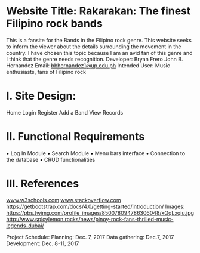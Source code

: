 
# Website Title: Rakarakan: The finest Filipino rock bands
This is a fansite for the Bands in the Filipino rock genre. This website seeks to inform the viewer about the details surrounding the movement in the country. I have chosen this topic because I am an avid fan of this genre and I think that the genre needs recognition.
Developer: Bryan Frero John B. Hernandez Email: bbhernandez1@up.edu.ph
Intended User: Music enthusiasts, fans of Filipino rock
# I. Site Design:
Home 
Login 
Register 
Add a Band 
View Records
# II. Functional Requirements
•	Log In Module
•	Search Module
•	Menu bars interface
•	Connection to the database
•	CRUD functionalities

# III. References
www.w3schools.com 
www.stackoverflow.com
 https://getbootstrap.com/docs/4.0/getting-started/introduction/
Images: https://pbs.twimg.com/profile_images/850078094786306048/xQqLxqiu.jpg 
http://www.spicylemon.rocks/news/pinoy-rock-fans-thrilled-music-legends-dubai/

Project Schedule: Planning: Dec. 7, 2017 
Data gathering: Dec.7, 2017 
Development: Dec. 8-11, 2017

